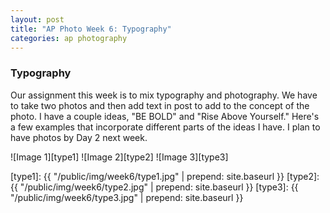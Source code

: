 ```yaml
---
layout: post
title: "AP Photo Week 6: Typography"
categories: ap photography
---
```


### Typography
Our assignment this week is to mix typography and photography. We have
to take two photos and then add text in post to add to the concept of
the photo. I have a couple ideas, "BE BOLD" and "Rise Above Yourself."
Here's a few examples that incorporate different parts of the ideas I
have. I plan to have photos by Day 2 next week.

![Image 1][type1]
![Image 2][type2]
![Image 3][type3]

[type1]: {{ "/public/img/week6/type1.jpg" | prepend: site.baseurl }}
[type2]: {{ "/public/img/week6/type2.jpg" | prepend: site.baseurl }}
[type3]: {{ "/public/img/week6/type3.jpg" | prepend: site.baseurl }}
